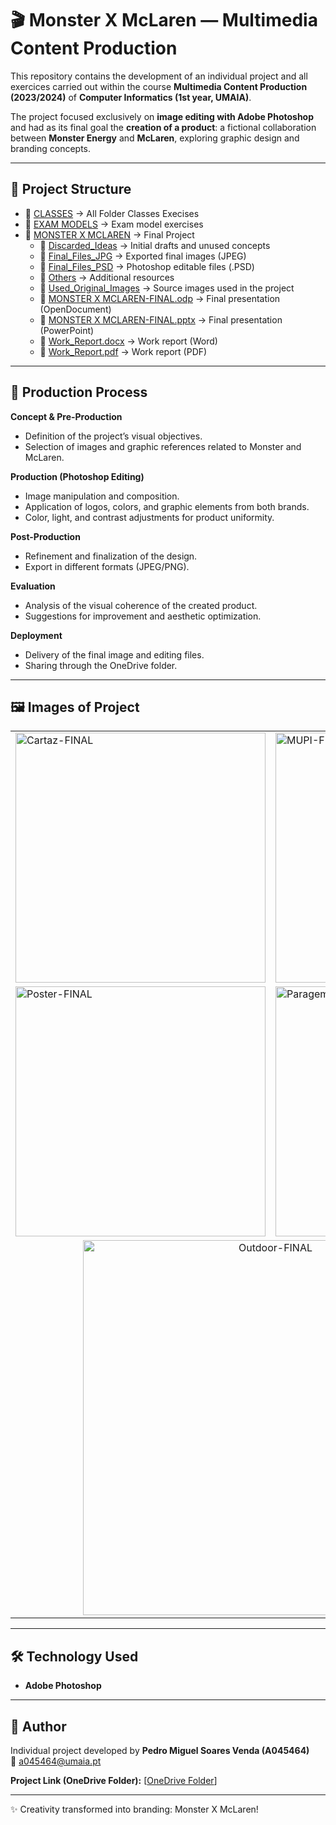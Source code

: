 
# 🎬 Monster X McLaren — Multimedia Content Production  

This repository contains the development of an individual project and all exercices carried out within the course **Multimedia Content Production (2023/2024)** of **Computer Informatics (1st year, UMAIA)**.  

The project focused exclusively on **image editing with Adobe Photoshop** and had as its final goal the **creation of a product**: a fictional collaboration between **Monster Energy** and **McLaren**, exploring graphic design and branding concepts.  

---

## 🚀 Project Structure  
- 📂 [CLASSES](./CLASSES) → All Folder Classes Execises 
- 📂 [EXAM MODELS](./EXAM%20MODELS) → Exam model exercises  
- 📂 [MONSTER X MCLAREN](./MONSTER%20X%20MCLAREN) → Final Project  
  - 📂 [Discarded_Ideas](./MONSTER%20X%20MCLAREN/Discarded_Ideas) → Initial drafts and unused concepts  
  - 📂 [Final_Files_JPG](./MONSTER%20X%20MCLAREN/Final_Files_JPG) → Exported final images (JPEG)  
  - 📂 [Final_Files_PSD](./MONSTER%20X%20MCLAREN/Final_Files_PSD) → Photoshop editable files (.PSD)  
  - 📂 [Others](./MONSTER%20X%20MCLAREN/Others) → Additional resources  
  - 📂 [Used_Original_Images](./MONSTER%20X%20MCLAREN/Used_Original_Images) → Source images used in the project  
  - 📄 [MONSTER X MCLAREN-FINAL.odp](./MONSTER%20X%20MCLAREN/MONSTER%20X%20MCLAREN-FINAL.odp) → Final presentation (OpenDocument)  
  - 📄 [MONSTER X MCLAREN-FINAL.pptx](./MONSTER%20X%20MCLAREN/MONSTER%20X%20MCLAREN-FINAL.pptx) → Final presentation (PowerPoint)  
  - 📄 [Work_Report.docx](./MONSTER%20X%20MCLAREN/Work_Report.docx) → Work report (Word)  
  - 📄 [Work_Report.pdf](./MONSTER%20X%20MCLAREN/Work_Report.pdf) → Work report (PDF)  


---

## 🎨 Production Process  

**Concept & Pre-Production**  
- Definition of the project’s visual objectives.  
- Selection of images and graphic references related to Monster and McLaren.  

**Production (Photoshop Editing)**  
- Image manipulation and composition.  
- Application of logos, colors, and graphic elements from both brands.  
- Color, light, and contrast adjustments for product uniformity.  

**Post-Production**  
- Refinement and finalization of the design.  
- Export in different formats (JPEG/PNG).  

**Evaluation**  
- Analysis of the visual coherence of the created product.  
- Suggestions for improvement and aesthetic optimization.  

**Deployment**  
- Delivery of the final image and editing files.  
- Sharing through the OneDrive folder.  

---

## 🖼️ Images of Project

<table>
  <tr>
    <td><img src="https://github.com/user-attachments/assets/5c66d5a6-e5d2-46b1-b2a8-1971acf3b4ab" alt="Cartaz-FINAL" width="400"/></td>
    <td><img src="https://github.com/user-attachments/assets/6b0a82cb-4c32-4f4c-a48f-7b1f23b2c669" alt="MUPI-FINAL" width="400"/></td>
  </tr>
  <tr>
    <td><img src="https://github.com/user-attachments/assets/2e06aeaa-643d-4b53-a3bb-3c1e65a22465" alt="Poster-FINAL" width="400"/></td>
    <td><img src="https://github.com/user-attachments/assets/d5c0f2eb-e1f8-48a4-9cc9-6a8632742032" alt="Paragem_de_Autocarro-FINAL" width="400"/></td>
  </tr>
  <tr>
    <td colspan="2" align="center">
      <img src="https://github.com/user-attachments/assets/24c365b4-4d69-4399-aae7-8c946a14e4aa" alt="Outdoor-FINAL" width="600"/>
    </td>
  </tr>
</table>


---

## 🛠️ Technology Used  
- **Adobe Photoshop**  

---

## 👤 Author  
Individual project developed by **Pedro Miguel Soares Venda (A045464)**  
📧 a045464@umaia.pt  

**Project Link (OneDrive Folder):** [[OneDrive Folder](https://ismaipt-my.sharepoint.com/:f:/g/personal/a045464_umaia_pt/Elsvc4MzwtBNlXdEIXML11UBN1FSaXl_otcB2T4yTdJ80g?e=PPh5Hb)]  

---

✨ Creativity transformed into branding: Monster X McLaren!  
